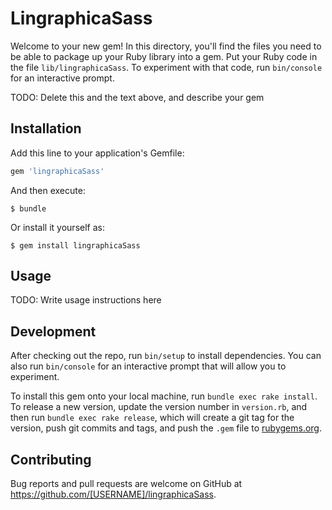 # LingraphicaSass

Welcome to your new gem! In this directory, you'll find the files you need to be able to package up your Ruby library into a gem. Put your Ruby code in the file `lib/lingraphicaSass`. To experiment with that code, run `bin/console` for an interactive prompt.

TODO: Delete this and the text above, and describe your gem

## Installation

Add this line to your application's Gemfile:

```ruby
gem 'lingraphicaSass'
```

And then execute:

    $ bundle

Or install it yourself as:

    $ gem install lingraphicaSass

## Usage

TODO: Write usage instructions here

## Development

After checking out the repo, run `bin/setup` to install dependencies. You can also run `bin/console` for an interactive prompt that will allow you to experiment.

To install this gem onto your local machine, run `bundle exec rake install`. To release a new version, update the version number in `version.rb`, and then run `bundle exec rake release`, which will create a git tag for the version, push git commits and tags, and push the `.gem` file to [rubygems.org](https://rubygems.org).

## Contributing

Bug reports and pull requests are welcome on GitHub at https://github.com/[USERNAME]/lingraphicaSass.
